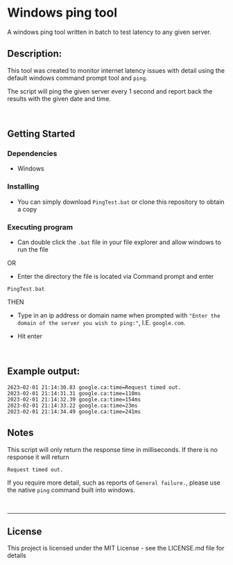 # Windows ping tool

A windows ping tool written in batch to test latency to any given server.

## Description:

This tool was created to monitor internet latency issues with detail using the default windows command prompt tool and `ping`.

The script will ping the given server every 1 second and report back the results with the given date and time.

&nbsp;

## Getting Started

### Dependencies

* Windows

### Installing

* You can simply download `PingTest.bat` or clone this repository to obtain a copy

### Executing program

* Can double click the `.bat` file in your file explorer and allow windows to run the file

OR

* Enter the directory the file is located via Command prompt and enter

```
PingTest.bat
```

THEN

* Type in an ip address or domain name when prompted with `"Enter the domain of the server you wish to ping:"`, I.E. `google.com`.

* Hit enter

&nbsp;

## Example output:

```
2623—02-01 21:14:30.83 google.ca:time=Request timed out.
2023-02-01 21:14:31.31 google.ca:time=110ms
2023-02-01 21:14:32.39 google.ca:time=154ms
2023-02-01 21:14:33.22 google.ca:time=23ms
2023-02-01 21:14:34.49 google.ca:time=241ms
```

## Notes

This script will only return the response time in milliseconds. If there is no response it will return

```
Request timed out.
```

If you require more detail, such as reports of `General failure.`, please use the native `ping` command built into windows.

&nbsp;

---

## License

This project is licensed under the MIT License - see the LICENSE.md file for details